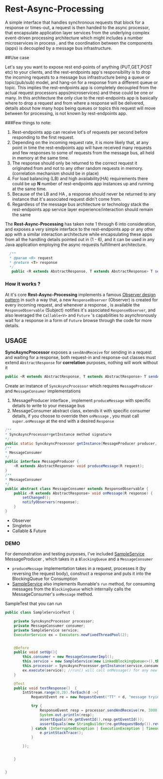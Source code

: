 # Rest-Async-Processing

A simple interface that handles synchronous requests that block for a response or times-out, a request is then handed to the async processor, that encapsulate application layer services from
the underlying complex event-driven processing architecture which might includes a number microservices in process , and  the coordination between the components (apps) is decoupled by a message bus infrastructure.

##Use case

Let's say you want to expose rest end-points of anything (PUT,GET,POST etc) to your clients, and the rest-endpoints app's responsibility is to drop the incoming requests to a message bus 
infrastructure being a queue or topic(pub/sub) model, and hang-on for a response from a different queue or topic.
This implies the rest-endpoints app is completely decoupled from the actual request processors apps(microservices) and these could be one or many.
In this architecture the only clue to the rest-endpoints app is basically where to drop a request and from where a response will be delivered, details about how many hops being queues or topics this request will move between for processing, is not known by rest-endpoints app.

###Few things to note:
 1. Rest-endpoints app can receive lot's of requests per second before responding to the first request.
 2. Depending on the incoming request rate, it is more likely that, at any point in time the rest-endpoints app will have received many requests and few responses to some of requests from the message bus, all held in memory at the same time.
 3. The response should only be returned to the correct request it originated from and not to any other random requests in memory.(correlation mechanism should be in place)
 4. For load balancing (LB) and high availability(HA) requirements there could be up **N** number of rest-endpoints app instances up and running at the same time.
 5. Because of the LB and HA , a response should never be returned to any instance that it's associated request didn't come from.
 6. Regardless of the message bus architecture or technology stack the rest-endpoints app service layer experience/interaction should remain the same 

The **Rest-Async-Processing** has taken note 1 through 6 into consideration, and exposes a very simple interface to the rest-endpoints app or any other app with a similar interaction architecture 
 while encapsulating these apps from all the handling details pointed out in (1 - 6), and it can be used in any Java application employing the async requests fulfillment architecture.
```java
  /**
  * @param <R> request
  * @return <T> response
  */
   public <R extends AbstractResponse, T extends AbstractResponse> T sendAndReceive(R request, long timeout)
```
### How it works ?
At it's core **Rest-Async-Processing** implements a famous [Observer design pattern](https://en.wikipedia.org/wiki/Observer_pattern) in such a way that,
a new `ResponseObserver` (Observer) is created for every incoming request, and whenever a response , is available the `ResponseObservable` (Subject) notifies it's associated `ResponseObserver`, and 
also leveraged the `Callable<V>` and `Future` 's capabilities to asynchronously wait for a response in a form of `Future` browse through the code for more details.




## USAGE
**SyncAsyncProcessor** exposes a `sendAndReceive` for sending in a request and waiting for a response, both request-in and response-out classes must extend `AbstractResponse` for **correlation** purposes, nothing will work without it
```java
public <R extends AbstractResponse, T extends AbstractResponse> T sendAndReceive(R request, long timeout) 
``` 
Create an instance of `SyncAsyncProcessor` which requires `MessageProducer` and `MessageConsumer` implementations <br/>

1. MessageProducer interface , implement `produceMessage`  with specific details to write to your message bus
2.  MessageConsumer abstract class, extends  it with specific consumer details, if you choose to override then `onMessage` , you must call `super.onMessage` at the end with a desired `Response` 

```java
/**
* SyncAsyncProcessor#getInstance method signature
*/
public static SyncAsyncProcessor getInstance(MessageProducer producer, MessageConsumer messageConsumer);
/**
* MessageConsumer
*/
public interface MessageProducer {
    <R extends AbstractResponse> void produceMessage(R request);
}
/**
* MessageConsumer
*/
public abstract class MessageConsumer extends ResponseObservable {
    public <R extends AbstractResponse> void onMessage(R response) {
        setChanged();
        notifyObservers(response);
    }
}
```
- Observer
- Singleton
- Callable & Future

### DEMO
For demonstration and testing purposes, I've included [SampleService](https://github.com/iamiddy/rest-async-processing/blob/master/src/main/java/com/iamiddy/service/SampleService.java) MessageProducer , which takes in a `BlockingQueue` and a `MessageConsumer`

 - `produceMessage` implementation takes in a request, processes it (by reversing the request body), construct a response and puts it into the BlockingQueue for Consumption <br/>
 - [SampleService](https://github.com/iamiddy/rest-async-processing/blob/master/src/main/java/com/iamiddy/service/SampleService.java)  also implements Runnable's `run` method, for consuming messages from the `BlockingQueue` which internally calls the MessageConsumer's `onMessage` method.
 
SampleTest that you can run
```java
public class SampleServiceTest {

    private SyncAsyncProcessor processor;
    private MessageConsumer consumer;
    private SampleService service;
    ExecutorService ex = Executors.newFixedThreadPool(2);


    @Before
    public void setUp(){
        this.consumer = new MessageConsumerImpl();
        this.service = new SampleService(new LinkedBlockingQueue<>(),this.consumer);
        this.processor = SyncAsyncProcessor.getInstance(service,consumer);
        ex.execute(service); //run() will call onMessage() for any new message on a queue
    }

    @Test
    public void testResponse()  {
        IntStream.range(0,20).forEach(d ->{
            RequestEvent re = new RequestEvent("TT" + d, "message trying out " + d);

            try {
                ResponseEvent resp = processor.sendAndReceive(re, 3000); 
                System.out.println(resp);
                assertEquals(re.getEventId(),resp.getEventId());
                assertEquals(new StringBuilder(re.getRequestBody()).reverse().toString(),resp.getResponseBody());
            } catch (InterruptedException | ExecutionException | TimeoutException e) {
                e.printStackTrace();
            }

        });


    }


}
```
